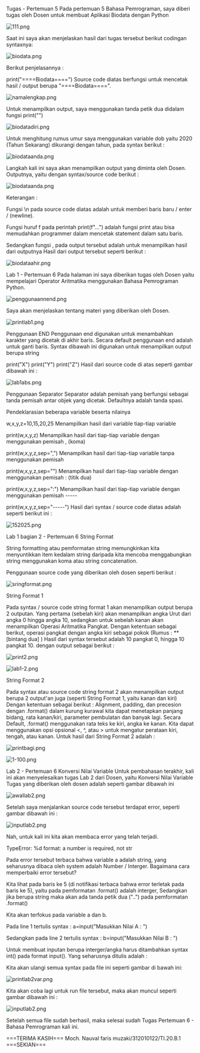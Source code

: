 Tugas - Pertemuan 5
Pada pertemuan 5 Bahasa Pemrograman, saya diberi tugas oleh Dosen untuk membuat Aplikasi Biodata dengan Python

![111.png](pic/111.png)

Saat ini saya akan menjelaskan hasil dari tugas tersebut berikut codingan syntaxnya:

![biodata.png](pic/biodata.png)

Berikut penjelasannya :

print("====Biodata====")
Source code diatas berfungsi untuk mencetak hasil / output berupa "====Biodata====".

![namalengkap.png](pic/namalengkap.png)

Untuk menampilkan output, saya menggunakan tanda petik dua didalam fungsi print("")

![biodatadiri.png](pic/biodatadiri.png)

Untuk menghitung rumus umur saya menggunakan variable dob yaitu 2020 (Tahun Sekarang) dikurangi dengan tahun, pada syntax berikut :

![biodataanda.png](pic/biodataanda.png)

Langkah kali ini saya akan menampilkan output yang diminta oleh Dosen. Outputnya, yaitu dengan syntax/source code berikut :

![biodataanda.png](pic/biodataanda.png)

Keterangan :

Fungsi \n pada source code diatas adalah untuk memberi baris baru / enter / (newline).

Fungsi huruf f pada perintah print(f"...") adalah fungsi print atau bisa memudahkan programmer dalam mencetak statement dalam satu baris.

Sedangkan fungsi , pada output tersebut adalah untuk menampilkan hasil dari outputnya Hasil dari output tersebut seperti berikut :

![biodataahir.png](pic/biodataahir.png)

Lab 1 - Pertemuan 6
Pada halaman ini saya diberikan tugas oleh Dosen yaitu mempelajari Operator Aritmatika menggunakan Bahasa Pemrograman Python.

![penggunaannend.png](pic/penggunaannend.png)


Saya akan menjelaskan tentang materi yang diberikan oleh Dosen.

![printlab1.png](pic/printlab1.png)

Penggunaan END Penggunaan end digunakan untuk menambahkan karakter yang dicetak di akhir baris. Secara default penggunaan end adalah untuk ganti baris. Syntax dibawah ini digunakan untuk menampilkan output berupa string

print("X")
print("Y")
print("Z")
Hasil dari source code di atas seperti gambar dibawah ini :

![lab1abs.png](pic/lab1abs.png)

Penggunaan Separator Separator adalah pemisah yang berfungsi sebagai tanda pemisah antar objek yang dicetak. Defaultnya adalah tanda spasi.

Pendeklarasian beberapa variable beserta nilainya

 w,x,y,z=10,15,20,25
Menampilkan hasil dari variable tiap-tiap variable

 print(w,x,y,z)
Menampilkan hasil dari tiap-tiap variable dengan menggunakan pemisah , (koma)

 print(w,x,y,z,sep=",")
Menampilkan hasil dari tiap-tiap variable tanpa menggunakan pemisah

 print(w,x,y,z,sep="")
Menampilkan hasil dari tiap-tiap variable dengan menggunakan pemisah : (titik dua)

 print(w,x,y,z,sep=":")
Menampilkan hasil dari tiap-tiap variable dengan menggunakan pemisah -----

 print(w,x,y,z,sep="-----")
Hasil dari syntax / source code diatas adalah seperti berikut ini :

![152025.png](pic/152025.png)

Lab 1 bagian 2 - Pertemuan 6
String Format

String formatting atau pemformatan string memungkinkan kita menyuntikkan item kedalam string daripada kita mencoba menggabungkan string menggunakan koma atau string concatenation.

Penggunaan source code yang diberikan oleh dosen seperti berikut :

![sringformat.png](pic/stringformat.png)

String Format 1

Pada syntax / source code string format 1 akan menampilkan output berupa 2 outputan. Yang pertama (sebelah kiri) akan menampilkan angka Urut dari angka 0 hingga angka 10, sedangkan untuk sebelah kanan akan menampilkan Operasi Aritmatika Pangkat. Dengan ketentuan sebagai berikut, operasi pangkat dengan angka kiri sebagai pokok (Rumus : ** [bintang dua] )
Hasil dari syntax tersebut adalah 10 pangkat 0, hingga 10 pangkat 10. dengan output sebagai berikut :

![print2.png](pic/print2.png)

![lab1-2.png](pic/lab1-2.png)

String Format 2

Pada syntax atau source code string format 2 akan menampilkan output berupa 2 output'an juga (seperti String Format 1, yaitu kanan dan kiri) Dengan ketentuan sebagai berikut : Alignment, padding, dan precesion dengan .format() dalam kurung kurawal kita dapat menetapkan panjang bidang, rata kanan/kiri, parameter pembulatan dan banyak lagi. Secara Default, .format() menggunakan rata teks ke kiri, angka ke kanan. Kita dapat menggunakan opsi opsional <, ^, atau > untuk mengatur perataan kiri, tengah, atau kanan. Untuk hasil dari String Format 2 adalah :

![printbagi.png](pic/printbagi.png)

![1-100.png](pic/1-100.png)

Lab 2 - Pertemuan 6
Konversi Nilai Variable Untuk pembahasan terakhir, kali ini akan menyelesaikan tugas Lab 2 dari Dosen, yaitu Konversi Nilai Variable Tugas yang diberikan oleh dosen adalah seperti gambar dibawah ini

![awallab2.png](pic/awallab2.png)

Setelah saya menjalankan source code tersebut terdapat error, seperti gambar dibawah ini :

![inputlab2.png](pic/inputlab2.png)

Nah, untuk kali ini kita akan membaca error yang telah terjadi.

TypeError: %d format: a number is required, not str

Pada error tersebut terbaca bahwa variable a adalah string, yang seharusnya dibaca oleh system adalah Number / Interger. Bagaimana cara memperbaiki error tersebut?

Kita lihat pada baris ke 5 (di notifikasi terbaca bahwa error terletak pada baris ke 5), yaitu pada pemformatan .format() adalah interger, Sedangkan jika berupa string maka akan ada tanda petik dua ("..") pada pemformatan .format()

Kita akan terfokus pada variable a dan b.

Pada line 1 tertulis syntax : a=input("Masukkan Nilai A : ")

Sedangkan pada line 2 tertulis syntax : b=input("Masukkan Nilai B : ")

Untuk membuat inputan berupa interger/angka harus ditambahkan syntax int() pada format input(). Yang seharusnya ditulis adalah :

Kita akan ulangi semua syntax pada file ini seperti gambar di bawah ini:

![printlab2var.png](pic/printlab2var.png)

Kita akan coba lagi untuk run file tersebut, maka akan muncul seperti gambar dibawah ini :

![inputlab2.png](pic/inputlab2.png)

Setelah semua file sudah berhasil, maka selesai sudah Tugas Pertemuan 6 - Bahasa Pemrograman kali ini.

===TERIMA KASIH===
Moch. Nauval faris muzaki/312010122/TI.20.B.1
===SEKIAN===
